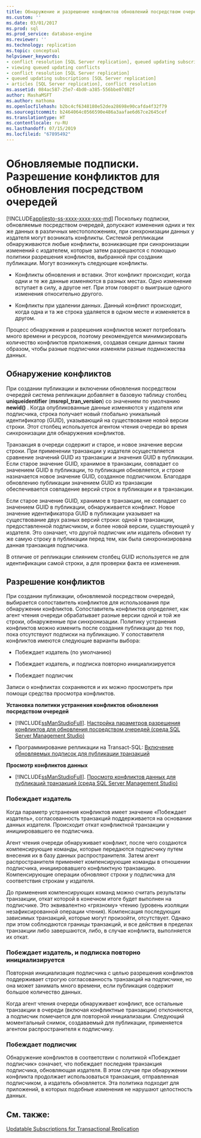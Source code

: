 ```yaml
---
title: Обнаружение и разрешение конфликтов обновлений посредством очередей | Документация Майкрософт
ms.custom: ''
ms.date: 03/01/2017
ms.prod: sql
ms.prod_service: database-engine
ms.reviewer: ''
ms.technology: replication
ms.topic: conceptual
helpviewer_keywords:
- conflict resolution [SQL Server replication], queued updating subscriptions
- viewing queued updating conflicts
- conflict resolution [SQL Server replication]
- queued updating subscriptions [SQL Server replication]
- articles [SQL Server replication], conflict resolution
ms.assetid: 084ac587-25e7-4bd0-a385-556bbe07d02f
author: MashaMSFT
ms.author: mathoma
ms.openlocfilehash: b2bc4cf6348180e52dea28698e90cafda4f32f79
ms.sourcegitcommit: b2464064c0566590e486a3aafae6d67ce2645cef
ms.translationtype: HT
ms.contentlocale: ru-RU
ms.lasthandoff: 07/15/2019
ms.locfileid: "67895492"
---
```

# <a name="updatable-subscriptions---queued-updating-conflict-resolution"></a>Обновляемые подписки. Разрешение конфликтов для обновления посредством очередей
[!INCLUDE[appliesto-ss-xxxx-xxxx-xxx-md](../../../includes/appliesto-ss-xxxx-xxxx-xxx-md.md)]
  Поскольку подписки, обновляемые посредством очередей, допускают изменения одних и тех же данных в различных местоположениях, при синхронизации данных у издателя могут возникать конфликты. Системой репликации обнаруживаются любые конфликты, возникающие при синхронизации изменений с издателем, которые затем разрешаются с помощью политики разрешения конфликтов, выбранной при создании публикации. Могут возникнуть следующие конфликты.  
  
-   Конфликты обновления и вставки. Этот конфликт происходит, когда одни и те же данные изменяются в разных местах. Одно изменение вступает в силу, а другое нет. При этом говорят о выигрыше одного изменения относительно другого.  
  
-   Конфликты при удалении данных. Данный конфликт происходит, когда одна и та же строка удаляется в одном месте и изменяется в другом.  
  
 Процесс обнаружения и разрешения конфликтов может потребовать много времени и ресурсов, поэтому рекомендуется минимизировать количество конфликтов приложения, создавая секции данных таким образом, чтобы разные подписчики изменяли разные подмножества данных.  
  
## <a name="detecting-conflicts"></a>Обнаружение конфликтов  
 При создании публикации и включении обновления посредством очередей система репликации добавляет в базовую таблицу столбец **uniqueidentifier** (**msrepl_tran_version**) со значением по умолчанию **newid()** . Когда опубликованные данные изменяются у издателя или подписчика, строка получает новый глобально уникальный идентификатор (GUID), указывающий на существование новой версии строки. Этот столбец используется агентом чтения очереди во время синхронизации для обнаружения конфликтов.  
  
 Транзакция в очереди содержит и старое, и новое значение версии строки. При применении транзакции у издателя осуществляется сравнение значений GUID из транзакции и значения GUID в публикации. Если старое значение GUID, хранимое в транзакции, совпадает со значением GUID в публикации, то публикация обновляется, и строке назначается новое значение GUID, созданное подписчиком. Благодаря обновлению публикации значением GUID из транзакции обеспечивается совпадение версий строк в публикации и в транзакции.  
  
 Если старое значение GUID, хранимое в транзакции, не совпадает со значением GUID в публикации, обнаруживается конфликт. Новое значение идентификатора GUID в публикации указывает на существование двух разных версий строки: одной в транзакции, предоставленной подписчиком, и более новой версии, существующей у издателя. Это означает, что другой подписчик или издатель обновил ту же самую строку в публикации перед тем, как была синхронизирована данная транзакция подписчика.  
  
 В отличие от репликации слиянием столбец GUID используется не для идентификации самой строки, а для проверки факта ее изменения.  
  
## <a name="resolving-conflicts"></a>Разрешение конфликтов  
 При создании публикации, обновляемой посредством очередей, выбирается сопоставитель конфликтов для использования при обнаружении конфликтов. Сопоставитель конфликтов определяет, как агент чтения очереди обрабатывает разные версии одной и той же строки, обнаруженные при синхронизации. Политику устранения конфликтов можно изменить после создания публикации до тех пор, пока отсутствуют подписки на публикацию. У сопоставителя конфликтов имеются следующие варианты выбора:  
  
-   Побеждает издатель (по умолчанию)  
  
-   Побеждает издатель, и подписка повторно инициализируется  
  
-   Побеждает подписчик  
  
 Записи о конфликтах сохраняются и их можно просмотреть при помощи средства просмотра конфликтов.  
  
 **Установка политики устранения конфликтов обновления посредством очередей**  
  
-   [!INCLUDE[ssManStudioFull](../../../includes/ssmanstudiofull-md.md)]. [Настройка параметров разрешения конфликтов для обновления посредством очередей (среда SQL Server Management Studio)](../../../relational-databases/replication/publish/create-an-updatable-subscription-to-a-transactional-publication.md)  
  
-   Программирование репликации на Transact-SQL: [Включение обновляемых подписок для публикации транзакций](../../../relational-databases/replication/publish/enable-updating-subscriptions-for-transactional-publications.md)  
  
 **Просмотр конфликтов данных**  
  
-   [!INCLUDE[ssManStudioFull](../../../includes/ssmanstudiofull-md.md)]. [Просмотр конфликтов данных для публикаций транзакций (среда SQL Server Management Studio)](../../../relational-databases/replication/view-data-conflicts-for-transactional-publications-sql-server-management-studio.md)  
  
### <a name="publisher-wins"></a>Побеждает издатель  
 Когда параметр устранения конфликтов имеет значение «Побеждает издатель», согласованность транзакций поддерживается на основании данных издателя. Происходит откат конфликтной транзакции у инициировавшего ее подписчика.  
  
 Агент чтения очереди обнаруживает конфликт, после чего создаются компенсирующие команды, которые передаются подписчику путем внесения их в базу данных распространителя. Затем агент распространителя применяет компенсирующие команды в отношении подписчика, инициировавшего конфликтную транзакцию. Компенсирующие операции обновляют строки у подписчика для соответствия строкам у издателя.  
  
 До применения компенсирующих команд можно считать результаты транзакции, откат которой в конечном итоге будет выполнен на подписчике. Это эквивалентно «грязному» чтению (уровень изоляции незафиксированной операции чтения). Компенсация последующих зависимых транзакций, которые могут произойти, отсутствует. Однако при этом соблюдаются границы транзакций, и все действия в пределах транзакции либо завершаются, либо, в случае конфликта, выполняется их откат.  
  
### <a name="publisher-wins-and-the-subscription-is-reinitialized"></a>Побеждает издатель, и подписка повторно инициализируется  
 Повторная инициализация подписчика с целью разрешения конфликтов поддерживает строгую согласованность транзакций на подписчике, но она может занимать много времени, если публикация содержит большое количество данных.  
  
 Когда агент чтения очереди обнаруживает конфликт, все остальные транзакции в очереди (включая конфликтные транзакции) отклоняются, а подписчик помечается для повторной инициализации. Следующий моментальный снимок, создаваемый для публикации, применяется агентом распространителя к подписчику.  
  
### <a name="subscriber-wins"></a>Побеждает подписчик  
 Обнаружение конфликтов в соответствии с политикой «Побеждает подписчик» означает, что побеждает последняя транзакция подписчика, обновляющая издателя. В этом случае при обнаружении конфликта продолжает использоваться транзакция, отправленная подписчиком, а издатель обновляется. Эта политика подходит для приложений, в которых подобные изменения не нарушают целостность данных.  
  
## <a name="see-also"></a>См. также:  
 [Updatable Subscriptions for Transactional Replication](../../../relational-databases/replication/transactional/updatable-subscriptions-for-transactional-replication.md)  
  
  
